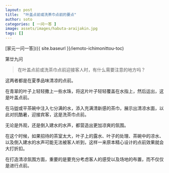 ```yaml
---
layout: post
title:  "叶盖点前或洗茶巾点前的要点"
author: soto
categories: [ 一问一答 ]
image: assets/images/habuta-araijakin.jpg
tags: []
---
```


[家元一问一答]({{ site.baseurl }}/iemoto-ichimonittou-toc)

第廿九问

> 在叶盖点前或洗茶巾点前迎接客人时，有什么需要注意的地方吗？

这两者都是在夏季品味清凉的点前。

在青翠的叶子上轻轻撒上一些水珠，将这片叶子轻轻覆盖在水指上，然后运出，这是叶盖点前。

在马盥或平茶碗中注入七分满的水，添入充满清新感的茶巾，展示出清凉水面，以此对抗酷暑，迎接宾客，这是洗茶巾点前。

无论是外观，还是倒入建水的水声，都营造出更加凉爽的氛围。

在这个时候，如果招待的茶室太大，叶子上的露水、叶子的处理、茶碗中的凉水、以及倒入建水的水声可能无法被客人听到，这样一来原本精心设计的点前效果就会大打折扣。

在打造清凉氛围方面，重要的是要充分考虑客人的感受以及场地的布置，而不仅仅是进行点前。
